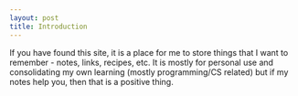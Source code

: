 ```yaml
---
layout: post
title: Introduction
---
```


If you have found this site, it is a place for me to store things that I want to remember - notes, links, recipes, etc. It is mostly for personal use and consolidating my own learning (mostly programming/CS related) but if my notes help you, then that is a positive thing. 
